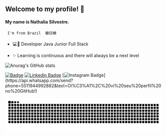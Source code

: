##  Welcome to my profile! 👋

#### My name is Nathalia Silvestre. 
     I'm from Brazil  🟩🟨🟦
     

- 💻🚀 Developer Java Junior Full Stack 

- ✨ Learning is continuous and there will always be a next level

![Anurag's GitHub stats](https://github-readme-stats.vercel.app/api?username=93-silvestre&theme=blueberry&show_icons=true) 



[![Badge](https://img.shields.io/badge/LinkedIn-0077B5?style=for-the-badge&logo=linkedin&logoColor=white&logo=Linkedin&logoColor=black&link=https://www.linkedin.com/in/nathalia-ribeiro-silvestre-381849215/)](https://www.linkedin.com/in/nathalia-ribeiro-silvestre-381849215/) [![Linkedin Badge](https://img.shields.io/badge/Instagram-E4405F?style=for-the-badge&logo=instagram&logoColor=white&link=https://instagram.com/nathalia.silvestree?utm_medium=copy_linka)](https://instagram.com/nathalia.silvestree?utm_medium=copy_link) [![Instagram Badge](https://img.shields.io/badge/WhatsApp-25D366?style=for-the-badge&logo=whatsapp&logoColor=white&link=https://api.whatsapp.com/send?phone=55119856133882&text=Ol%C3%A1%2C%20vi%20seu%20perfil%20no%20GitHub!)](https://api.whatsapp.com/send?phone=5511944992882&text=Ol%C3%A1%2C%20vi%20seu%20perfil%20no%20GitHub!)

  ![Snake animation](https://github.com/93-silvestre/93-silvestre/blob/output/github-contribution-grid-snake.svg)
 
</div>




